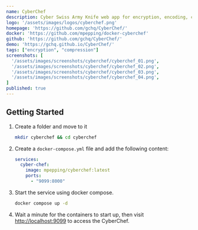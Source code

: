 ```yaml
---
name: CyberChef
description: Cyber Swiss Army Knife web app for encryption, encoding, compression and data analysis.
logo: '/assets/images/logos/cyberchef.png'
homepage: 'https://github.com/gchq/CyberChef/'
docker: 'https://github.com/mpepping/docker-cyberchef'
github: 'https://github.com/gchq/CyberChef/'
demo: 'https://gchq.github.io/CyberChef/'
tags: ["encryption", "compression"]
screenshots: [
  '/assets/images/screenshots/cyberchef/cyberchef_01.png',
  '/assets/images/screenshots/cyberchef/cyberchef_02.png',
  '/assets/images/screenshots/cyberchef/cyberchef_03.png',
  '/assets/images/screenshots/cyberchef/cyberchef_04.png',
]
published: true
---
```


## Getting Started

1. Create a folder and move to it
    ```bash
    mkdir cyberchef && cd cyberchef
    ```
2. Create a `docker-compose.yml` file and add the following content:
    ```yaml [docker-compose.yml]
    services:
      cyber-chef:
        image: mpepping/cyberchef:latest
        ports:
          - "9099:8000"
    ```
3. Start the service using docker compose.
    ```bash
    docker compose up -d
    ```
4. Wait a minute for the containers to start up, then visit [http://localhost:9099](http://localhost:9099) to access the CyberChef.
